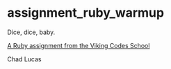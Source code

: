 assignment_ruby_warmup
======================

Dice, dice, baby.

[A Ruby assignment from the Viking Codes School](http://www.vikingcodeschool.com)

Chad Lucas
